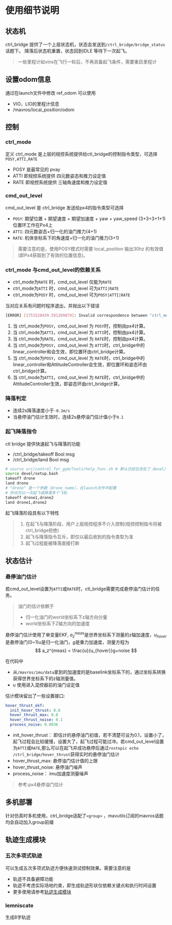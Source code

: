 # 使用细节说明


## 状态机
ctrl_bridge 提供了一个上层状态机，状态会发送到`/ctrl_bridge/bridge_status`话题下。
降落后状态机重置，状态回到IDLE 等待下一次起飞。
> 一些里程计如vins在飞行一轮后，不再具备起飞条件，需要重启里程计


## 设置odom信息

通过在launch文件中修改 ref_odom 可以使用
- VIO，LIO的里程计信息
- /mavros/local_position/odom

## 控制

### ctrl_mode

定义 ctrl_mode 是上层的规控系统提供给ctl_bridge的控制指令类型，可选择 `POSY,ATTI,RATE`
- POSY 是最常见的 pvay
- ATTI 即规控系统提供 四元数姿态和推力设定值
- RATE 即规控系统提供 三轴角速度和推力设定值


### cmd_out_level
cmd_out_level 是 ctrl_bridge 发送给px4的指令类型可选择
- `POSY`: 期望位置 + 期望速度 + 期望加速度 + yaw + yaw_speed (3+3+3+1+1) 位置环工作在Px4上
- `ATTI`: 四元数姿态+归一化的油门推力(4+1)
- `RATE`: 机体坐标系下的角速度+归一化的油门推力(3+1)

> 需要注意的是，使用POSY模式时需要 local_position 输出30hz 的有效值(即Px4获取到了有效的位置信息)。

### ctrl_mode 与cmd_out_level的依赖关系

- ctrl_mode为`RATE` 时，cmd_out_level 仅能为`RATE`
- ctrl_mode为`ATTI` 时，cmd_out_level 可为`ATTI|RATE`
- ctrl_mode为`POSY` 时，cmd_out_level 可为`POSY|ATTI|RATE`

当对应关系有问题时程序退出，并抛出以下错误
```bash
[ERROR] [1751528439.591269879]: Invalid correspondence between "ctrl_mode" and "ctrl_level"
```

1. 当 ctrl_mode为`POSY`，cmd_out_level 为 `POSY`时，控制由px4计算。
1. 当 ctrl_mode为`ATTI`，cmd_out_level 为 `ATTI`时，控制由px4计算。
1. 当 ctrl_mode为`RATE`，cmd_out_level 为 `RATE`时，控制由px4计算。
1. 当 ctrl_mode为`POSY`，cmd_out_level 为 `ATTI`时，ctrl_bridge中的linear_controller和会生效，即位置环由ctrl_bridge计算。
1. 当 ctrl_mode为`POSY`，cmd_out_level 为 `RATE`时，ctrl_bridge中的linear_controller和AttitudeController会生效，即位置环和姿态环由ctrl_bridge计算。
1. 当 ctrl_mode为`ATTI`，cmd_out_level 为 `RATE`时，ctrl_bridge中的AttitudeController生效，即姿态环由ctrl_bridge计算。





### 降落判定
- 连续2s降落速度小于`-0.1m/s`
- 当悬停油门估计生效时，连续2s悬停油门估计值小于`0.1`
### 起飞降落指令

ctl bridge 提供快速起飞与降落的功能
  - /ctrl_bridge/takeoff Bool msg
  - /ctrl_bridge/land  Bool msg
```bash
# source src/control_for_gym/Tools/help_func.sh # 默认已经包含在了 devel/setup.bash 中
source devel/setup.bash
takeoff drone
land drone
# "drone" 是一个参数（drone_name），在launch文件中配置
# 你也可以一次起飞或降落多个飞机
takeoff drone1,drone2
land drone1,drone2
```

起飞降落阶段具有以下特性
> 1. 在起飞与降落阶段，用户上层规控程序不介入控制(规控控制指令将被ctrl_bridge拒绝)
> 2. 起飞与降落指令互斥，即仅以最后收到的指令类型为准
> 3. 起飞过程能被降落直接打断



## 状态估计
### 悬停油门估计

若cmd_out_level设置为`ATTI`或`RATE`时，ctl_bridge需要完成悬停油门估计的任务。
> 油门的估计依赖于
> - 归一化油门的world坐标系下z轴方向分量
> - world坐标系下Z轴方向的加速度

悬停油门估计使用了单变量EKF, $a_z^{meas}$是世界坐标系下测量的z轴加速度，$u_{hover}$ 是悬停油门(0~1)u是归一化油门，$g$是重力加速度，测量方程为
$$
a_z^{meas}  =  \frac{u}{u_{hover}}g+noise
$$




在代码中
- 从`/mavros/imu/data`拿到的加速度的是baselink坐标系下的，通过坐标系转换获得世界坐标系下的z轴测量值。
- u 使用进入混控器前的油门设定值

估计模块留出了一些设置接口:
```yaml
hover_thrust_ekf:
  init_hover_thrust: 0.6
  hover_thrust_max: 0.8
  hover_thrust_noise: 0.1
  process_noise: 0.0036
```
- init_hover_thrust： 即估计的悬停油门初值，若不清楚可设为0.1，设置小了，起飞过程会比较缓慢，设置大了，起飞过程可能过冲。若cmd_out_level设置为`ATTI`或`RATE`,那么可以在起飞并成功悬停后通过`rostopic echo /ctrl_bridge/hover_thrust`获得实时的悬停油门估计
- hover_thrust_max: 悬停油门估计值的上限
- hover_thrust_noise: 悬停油门噪声
- process_noise： imu加速度测量噪声

> 参考:px4悬停油门估计

<!-- 
## 遥控器控制
### 遥控器强制降落
TODO
- 可以设置一个拨杆用于切换 程序控制和遥控器控制，我们默认你有一个拨杆被设置成了cmd_valid 开关，若状态估计正常，你可以使用开关强制切换成降落模式。 -->



## 多机部署

针对仿真时多机使用，ctrl_bridge适配了`<group>` ，mavutils订阅的mavros话题均会自动加入group前缀


## 轨迹生成模块
### 五次多项式轨迹
可以生成五次多项式轨迹方便快速测试控制效果。需要注意的是
- 轨迹不具备避障功能
- 轨迹不考虑实际场地约束，即生成轨迹形状仅依赖关键点和执行时间设置
- 更多使用请参考[轨迹生成模块](./docs/ploy_traj.md)
### lemniscate
生成8字轨迹
